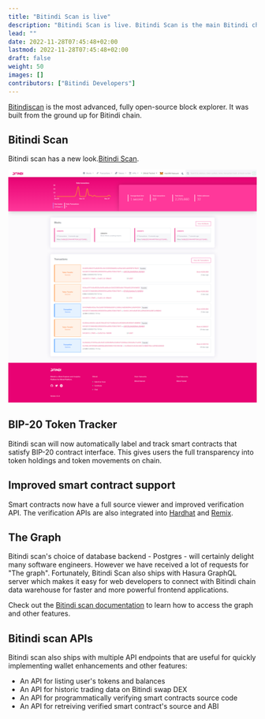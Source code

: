 ```yaml
---
title: "Bitindi Scan is live"
description: "Bitindi Scan is live. Bitindi Scan is the main Bitindi chain block explorer."
lead: ""
date: 2022-11-28T07:45:48+02:00
lastmod: 2022-11-28T07:45:48+02:00
draft: false
weight: 50
images: []
contributors: ["Bitindi Developers"]
---
```


[Bitindiscan](https://bitindiscan.com) is the most advanced, fully open-source block explorer. It was built from
the ground up for Bitindi chain.

## Bitindi Scan
Bitindi scan has a new look.[Bitindi Scan](https://bitindiscan.com/).

![](https://github.com/bitindi/bitindi/blob/main/assets/images/redesign.png?raw=true)

## BIP-20 Token Tracker
Bitindi scan will now automatically label and track smart contracts that satisfy BIP-20 contract interface.
This gives users the full transparency into token holdings and token movements on chain.

## Improved smart contract support
Smart contracts now have a full source viewer and improved verification API. The verification APIs
are also integrated into [Hardhat](https://hardhat.org/) and [Remix](https://remix.ethereum.org/).

## The Graph
Bitindi scan's choice of database backend - Postgres - will certainly delight many software engineers.
However we have received a lot of requests for "The graph". Fortunately, Bitindi Scan also ships with
Hasura GraphQL server which makes it easy for web developers to connect with Bitindi chain
data warehouse for faster and more powerful frontend applications.

Check out the [Bitindi scan documentation](/docs/developers/bitindiscan/) to learn how to access the graph
and other features.

## Bitindi scan APIs
Bitindi scan also ships with multiple API endpoints that are useful for quickly implementing wallet
enhancements and other features:
 - An API for listing user's tokens and balances
 - An API for historic trading data on Bitindi swap DEX
 - An API for programmatically verifying smart contracts source code
 - An API for retreiving verified smart contract's source and ABI


